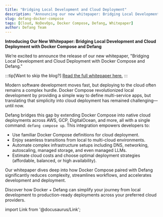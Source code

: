 ```yaml
---
title: "Bridging Local Development and Cloud Deployment"
description: "Announcing our new whitepaper: Bridging Local Development and Cloud Deployment with Docker Compose and Defang"
slug: defang-docker-compose
tags: [Cloud, NoDevOps, Docker Compose, Defang, Whitepaper]
author: Defang Team
---
```


**Introducing Our New Whitepaper: Bridging Local Development and Cloud Deployment with Docker Compose and Defang**

We’re excited to announce the release of our new whitepaper, "Bridging Local Development and Cloud Deployment with Docker Compose and Defang."

:::tip[Want to skip the blog?]
[Read the full whitepaper here.](https://defang.io/whitepapers/docker-compose-defang/)
:::

Modern software development moves fast, but deploying to the cloud often remains a complex hurdle. Docker Compose revolutionized local development by providing a simple way to define multi-service apps, but translating that simplicity into cloud deployment has remained challenging—until now.

Defang bridges this gap by extending Docker Compose into native cloud deployments across AWS, GCP, DigitalOcean, and more, all with a single command: `defang compose up`. This integration empowers developers to:

- Use familiar Docker Compose definitions for cloud deployment.
- Enjoy seamless transitions from local to multi-cloud environments.
- Automate complex infrastructure setups including DNS, networking, autoscaling, managed storage, and even managed LLMs.
- Estimate cloud costs and choose optimal deployment strategies (affordable, balanced, or high availability).

Our whitepaper dives deep into how Docker Compose paired with Defang significantly reduces complexity, streamlines workflows, and accelerates development and deployment.

Discover how Docker + Defang can simplify your journey from local development to production-ready deployments across your preferred cloud providers.

import Link from '@docusaurus/Link';

<div style={{marginTop: '2rem', marginBottom: '2rem'}}>
  <Link
    className="button button--primary button--lg"
    to="https://defang.io/whitepapers/docker-compose-defang/"
    children="Read the full whitepaper"
    />
</div>
